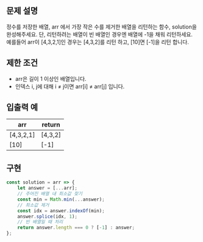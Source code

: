 ## 문제 설명

정수를 저장한 배열, arr 에서 가장 작은 수를 제거한 배열을 리턴하는 함수, solution을 완성해주세요. 단, 리턴하려는 배열이 빈 배열인 경우엔 배열에 -1을 채워 리턴하세요. 예를들어 arr이 [4,3,2,1]인 경우는 [4,3,2]를 리턴 하고, [10]면 [-1]을 리턴 합니다.

## 제한 조건

- arr은 길이 1 이상인 배열입니다.
- 인덱스 i, j에 대해 i ≠ j이면 arr[i] ≠ arr[j] 입니다.

## 입출력 예

| arr       | return  |
| --------- | ------- |
| [4,3,2,1] | [4,3,2] |
| [10]      | [-1]    |

## 구현

```js
const solution = arr => {
    let answer = [...arr];
    // 주어진 배열 내 최소값 찾기
    const min = Math.min(...answer);
    // 최소값 제거
    const idx = answer.indexOf(min);
    answer.splice(idx, 1);
    // 빈 배열일 때 처리
    return answer.length === 0 ? [-1] : answer;
};
```
